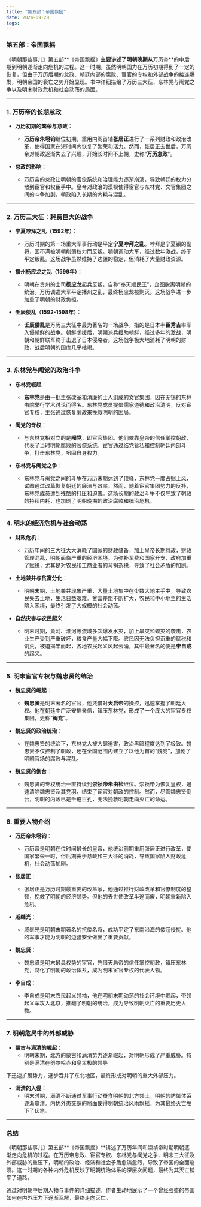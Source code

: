```yaml
---
title: "第五部：帝国飘摇"
date: 2024-09-28
tags:
---
```


### **第五部：帝国飘摇**

《明朝那些事儿》第五部**《帝国飘摇》**主要讲述了明朝晚期从**万历帝**的中后期到明朝逐渐走向危机的过程。这一时期，虽然明朝国力在万历初期得到了一定的恢复，但由于万历后期的怠政、朝廷内部的腐败、宦官的专权和外部战争的接连爆发，明朝帝国的衰亡之势开始显现。书中详细描绘了万历三大征、东林党与阉党之争以及明末财政危机和社会动荡的局面。

---

### 1. **万历帝的长期怠政**

- **万历初期的繁荣与怠政**：
  - **万历帝朱翊钧**继位初期，重用内阁首辅**张居正**进行了一系列财政和政治改革，使得国家在短时间内恢复了繁荣和活力。然而，张居正去世后，万历帝对朝政逐渐失去了兴趣，开始长时间不上朝，史称“**万历怠政**”。
  
- **怠政的影响**：
  - 万历帝的怠政让明朝的官僚系统和治理能力逐渐崩溃，导致朝廷的权力分散到宦官和权臣手中。皇帝对政治的漠视使得宦官与东林党、文官集团之间的斗争加剧，朝政陷入长期的内耗与混乱。

---

### 2. **万历三大征：耗费巨大的战争**

- **宁夏哱拜之乱（1592年）**：
  - 万历时期的第一场重大军事行动是平定**宁夏哱拜之乱**。哱拜是宁夏镇的副将，因不满被明朝削弱权力而反叛。明朝调动大军，经过数年激战，终于平定叛乱。这场战争虽然维持了边疆的稳定，但消耗了大量财政资源。

- **播州杨应龙之乱（1599年）**：
  - 明朝在贵州的土司**杨应龙**起兵反叛，自称“奉天顺民王”，企图脱离明朝的统治。万历调遣大军平定播州之乱，最终杨应龙被剿灭。这场战争进一步加重了明朝的财政负担。

- **壬辰倭乱（1592-1598年）**：
  - **壬辰倭乱**是万历三大征中最为著名的一场战争，指的是日本**丰臣秀吉**率军入侵朝鲜的战争。朝鲜求援后，明朝派兵援助朝鲜，经过多年的激战，明朝和朝鲜联军终于击退了日本侵略者。这场战争极大地消耗了明朝的财政，战后明朝的国库几乎枯竭。

---

### 3. **东林党与阉党的政治斗争**

- **东林党崛起**：
  - **东林党**是由一批主张改革和清廉的士人组成的文官集团，因在无锡的东林书院举行学术讨论而得名。东林党成员提倡儒家道德和政治清明，反对宦官专权，主张通过恢复廉政来挽救明朝的困局。
  
- **阉党的专权**：
  - 与东林党相对立的是**阉党**，即宦官集团。他们依靠皇帝的信任掌控朝政，代表了当时明朝腐败的官僚系统。宦官通过结党营私和控制朝廷内部斗争，打击东林党，巩固自身权力。

- **东林党与阉党之争**：
  - 东林党与阉党之间的斗争在万历末期达到了顶峰，东林党一度占据上风，试图通过改革恢复朝廷的廉洁与效率。然而，随着宦官集团势力的反扑，东林党成员遭到残酷的打压和迫害。这场长期的政治斗争不仅导致了朝政的持续内耗，也加剧了明朝晚期的政治腐败和统治危机。

---

### 4. **明末的经济危机与社会动荡**

- **财政危机**：
  - 万历年间的三大征大大消耗了国家的财政储备，加上皇帝长期怠政，财政管理混乱，明朝面临严重的经济困境。为弥补军费和国家开支，政府加重了赋税，尤其是对农民和工商业者的苛捐杂税，导致了社会矛盾的加剧。
  
- **土地兼并与贫富分化**：
  - 明朝末期，土地兼并现象严重，大量土地集中在少数大地主手中，导致农民失去土地，生活日益艰难。贫富差距不断扩大，农民和中小地主的生活陷入困境，最终引发了大规模的社会动荡。

- **自然灾害与农民起义**：
  - 明末时期，黄河、淮河等流域多次爆发水灾，加上旱灾和蝗灾的袭击，农业生产受到严重破坏，粮食产量大幅下降。农民因无法负担沉重的赋税和饥荒，被迫揭竿而起，各地农民起义风起云涌，其中最著名的便是**李自成**的起义。

---

### 5. **明末宦官专权与魏忠贤的统治**

- **魏忠贤的崛起**：
  - **魏忠贤**是明末著名的宦官，他凭借对**天启帝**的操控，迅速掌握了朝廷大权。他在朝廷中广泛安插亲信，镇压东林党，形成了一个庞大的宦官专权集团，史称“**阉党**”。
  
- **魏忠贤的政治统治**：
  - 在魏忠贤的统治下，东林党人被大肆迫害，政治黑暗程度达到了极致。魏忠贤不仅控制了朝政，还在全国范围内建立了以他为首的“魏党”，加剧了明朝官场的腐败与混乱。
  
- **魏忠贤的倒台**：
  - 魏忠贤的专权统治一直持续到**崇祯帝朱由检**继位。崇祯帝为恢复皇权，迅速清除魏忠贤及其党羽，结束了宦官对朝政的控制。然而，尽管魏忠贤倒台，明朝的内政已是千疮百孔，无法挽救明朝走向灭亡的命运。

---

### 6. **重要人物介绍**

- **万历帝朱翊钧**：
  - 万历帝是明朝在位时间最长的皇帝，他统治前期重用张居正进行改革，使国家繁荣一时，但后期由于怠政和三大征的消耗，导致国家陷入财政危机，社会动荡加剧。

- **张居正**：
  - 张居正是万历时期最重要的改革家，他通过推行财政改革和官僚制度的整顿，挽救了明朝的经济颓势。但他的去世使改革半途而废，明朝重新陷入危机。

- **戚继光**：
  - 戚继光是明朝末期著名的抗倭名将，成功平定了东南沿海的倭寇侵扰。他的军事才能为明朝的边疆安全做出了重要贡献。

- **魏忠贤**：
  - 魏忠贤是明末最具权势的宦官，凭借天启帝的信任掌控朝政，镇压东林党，腐化了明朝的政治体系，成为明末宦官专权的代表人物。

- **李自成**：
  - 李自成是明末农民起义领袖，他在明朝末期动荡的社会环境中崛起，带领起义军攻入北京，推翻了明朝的统治，成为导致明朝灭亡的重要历史人物。

---

### 7. **明朝危局中的外部威胁**

- **蒙古与满清的崛起**：
  - 明朝末期，北方的蒙古和满清势力逐渐崛起，对明朝形成了严重威胁。特别是满清在努尔哈赤和皇太极的领导

下迅速扩展势力，逐步吞并了东北地区，最终形成对明朝的重大外部压力。

- **满清的入侵**：
  - 明末时期，满清不断通过军事行动蚕食明朝的北方领土，明朝的防御体系逐渐崩溃。内忧外患交织的局面使得明朝统治风雨飘摇，为其最终灭亡埋下了伏笔。

---

### 总结

《明朝那些事儿》第五部**《帝国飘摇》**讲述了万历年间和崇祯帝时期明朝逐渐走向危机的过程。在万历帝怠政、宦官专权、东林党与阉党之争、明末三大征及外部威胁的重压下，明朝的政治、经济和社会矛盾愈演愈烈，导致了帝国的全面崩溃。这一时期的各种内外危机反映了明朝统治体系的深层次问题，最终为其灭亡铺平了道路。

通过对明朝中后期人物与事件的详细描述，作者生动地展示了一个曾经强盛的帝国如何在内外压力下逐渐瓦解，最终走向灭亡。